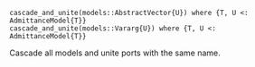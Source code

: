 ```
cascade_and_unite(models::AbstractVector{U}) where {T, U <: AdmittanceModel{T}}
cascade_and_unite(models::Vararg{U}) where {T, U <: AdmittanceModel{T}}
```

Cascade all models and unite ports with the same name.
